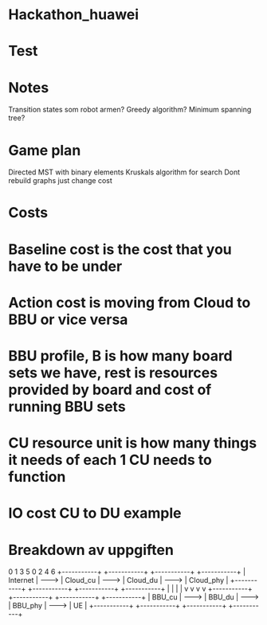 # Hackathon_huawei
# Test



# Notes
Transition states som robot armen?
Greedy algorithm? Minimum spanning tree?

# Game plan
Directed MST with binary elements
Kruskals algorithm for search
Dont rebuild graphs just change cost

# Costs
# Baseline cost is the cost that you have to be under
# Action cost is moving from Cloud to BBU or vice versa
# BBU profile, B is how many board sets we have, rest is resources provided by board and cost of running BBU sets
# CU resource unit is how many things it needs of each 1 CU needs to function
# IO cost CU to DU example





# Breakdown av uppgiften
0 1 3 5
0 2 4 6
+-----------+      +-----------+      +-----------+      +-----------+
| Internet  | ---> | Cloud_cu  | ---> | Cloud_du  | ---> | Cloud_phy |
+-----------+      +-----------+      +-----------+      +-----------+
      |                   |                   |                  |
      v                   v                   v                  v
+-----------+      +-----------+      +-----------+      +-----------+
|  BBU_cu   | ---> |  BBU_du   | ---> |  BBU_phy  | ---> |    UE     |
+-----------+      +-----------+      +-----------+      +-----------+


